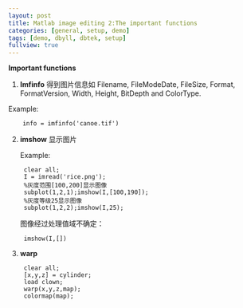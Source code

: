 ```yaml
---
layout: post
title: Matlab image editing 2:The important functions
categories: [general, setup, demo]
tags: [demo, dbyll, dbtek, setup]
fullview: true
---
```

**Important functions**

1. **Imfinfo** 得到图片信息如 Filename, FileModeDate, FileSize, Format, FormatVersion, Width, Height, BitDepth and ColorType.

  Example:

        info = imfinfo('canoe.tif')
  
2. **imshow** 显示图片

    Example:

        clear all;
        I = imread('rice.png');
        %灰度范围[100,200]显示图像
        subplot(1,2,1);imshow(I,[100,190]);
        %灰度等级25显示图像
        subplot(1,2,2);imshow(I,25);
  
    图像经过处理值域不确定：

        imshow(I,[])
    
3. **warp** 


        clear all;
        [x,y,z] = cylinder;
        load clown;
        warp(x,y,z,map);
        colormap(map);


